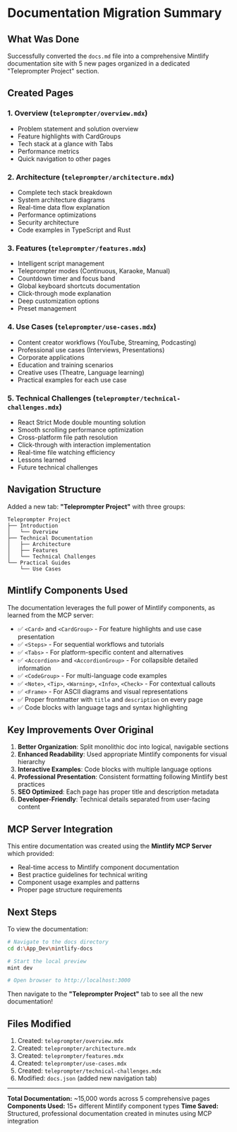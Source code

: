 # Documentation Migration Summary

## What Was Done

Successfully converted the `docs.md` file into a comprehensive Mintlify documentation site with 5 new pages organized in a dedicated "Teleprompter Project" section.

## Created Pages

### 1. **Overview** (`teleprompter/overview.mdx`)
- Problem statement and solution overview
- Feature highlights with CardGroups
- Tech stack at a glance with Tabs
- Performance metrics
- Quick navigation to other pages

### 2. **Architecture** (`teleprompter/architecture.mdx`)
- Complete tech stack breakdown
- System architecture diagrams
- Real-time data flow explanation
- Performance optimizations
- Security architecture
- Code examples in TypeScript and Rust

### 3. **Features** (`teleprompter/features.mdx`)
- Intelligent script management
- Teleprompter modes (Continuous, Karaoke, Manual)
- Countdown timer and focus band
- Global keyboard shortcuts documentation
- Click-through mode explanation
- Deep customization options
- Preset management

### 4. **Use Cases** (`teleprompter/use-cases.mdx`)
- Content creator workflows (YouTube, Streaming, Podcasting)
- Professional use cases (Interviews, Presentations)
- Corporate applications
- Education and training scenarios
- Creative uses (Theatre, Language learning)
- Practical examples for each use case

### 5. **Technical Challenges** (`teleprompter/technical-challenges.mdx`)
- React Strict Mode double mounting solution
- Smooth scrolling performance optimization
- Cross-platform file path resolution
- Click-through with interaction implementation
- Real-time file watching efficiency
- Lessons learned
- Future technical challenges

## Navigation Structure

Added a new tab: **"Teleprompter Project"** with three groups:

```
Teleprompter Project
├── Introduction
│   └── Overview
├── Technical Documentation
│   ├── Architecture
│   ├── Features
│   └── Technical Challenges
└── Practical Guides
    └── Use Cases
```

## Mintlify Components Used

The documentation leverages the full power of Mintlify components, as learned from the MCP server:

- ✅ `<Card>` and `<CardGroup>` - For feature highlights and use case presentation
- ✅ `<Steps>` - For sequential workflows and tutorials
- ✅ `<Tabs>` - For platform-specific content and alternatives
- ✅ `<Accordion>` and `<AccordionGroup>` - For collapsible detailed information
- ✅ `<CodeGroup>` - For multi-language code examples
- ✅ `<Note>`, `<Tip>`, `<Warning>`, `<Info>`, `<Check>` - For contextual callouts
- ✅ `<Frame>` - For ASCII diagrams and visual representations
- ✅ Proper frontmatter with `title` and `description` on every page
- ✅ Code blocks with language tags and syntax highlighting

## Key Improvements Over Original

1. **Better Organization**: Split monolithic doc into logical, navigable sections
2. **Enhanced Readability**: Used appropriate Mintlify components for visual hierarchy
3. **Interactive Examples**: Code blocks with multiple language options
4. **Professional Presentation**: Consistent formatting following Mintlify best practices
5. **SEO Optimized**: Each page has proper title and description metadata
6. **Developer-Friendly**: Technical details separated from user-facing content

## MCP Server Integration

This entire documentation was created using the **Mintlify MCP Server** which provided:
- Real-time access to Mintlify component documentation
- Best practice guidelines for technical writing
- Component usage examples and patterns
- Proper page structure requirements

## Next Steps

To view the documentation:

```bash
# Navigate to the docs directory
cd d:\App_Dev\mintlify-docs

# Start the local preview
mint dev

# Open browser to http://localhost:3000
```

Then navigate to the **"Teleprompter Project"** tab to see all the new documentation!

## Files Modified

1. Created: `teleprompter/overview.mdx`
2. Created: `teleprompter/architecture.mdx`
3. Created: `teleprompter/features.mdx`
4. Created: `teleprompter/use-cases.mdx`
5. Created: `teleprompter/technical-challenges.mdx`
6. Modified: `docs.json` (added new navigation tab)

---

**Total Documentation:** ~15,000 words across 5 comprehensive pages
**Components Used:** 15+ different Mintlify component types
**Time Saved:** Structured, professional documentation created in minutes using MCP integration
